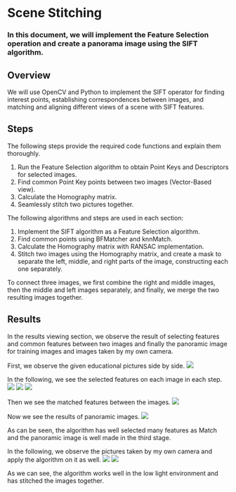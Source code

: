 ﻿# Scene Stitching
### In this document, we will implement the Feature Selection operation and create a panorama image using the SIFT algorithm.

## Overview
We will use OpenCV and Python to implement the SIFT operator for finding interest points, establishing correspondences between images, and matching and aligning different views of a scene with SIFT features.

## Steps
The following steps provide the required code functions and explain them thoroughly.
1.  Run the Feature Selection algorithm to obtain Point Keys and Descriptors for selected images.
2.  Find common Point Key points between two images (Vector-Based view).
3.  Calculate the Homography matrix.
4.  Seamlessly stitch two pictures together.

The following algorithms and steps are used in each section:
1.  Implement the SIFT algorithm as a Feature Selection algorithm.
2.  Find common points using BFMatcher and knnMatch.
3.  Calculate the Homography matrix with RANSAC implementation.
4.  Stitch two images using the Homography matrix, and create a mask to separate the left, middle, and right parts of the image, constructing each one separately.

To connect three images, we first combine the right and middle images, then the middle and left images separately, and finally, we merge the two resulting images together.

## Results
In the results viewing section, we observe the result of selecting features and common features between two images and finally the panoramic image for training images and images taken by my own camera.

First, we observe the given educational pictures side by side.
![](https://i.ibb.co/HXR39vT/1-1.png)

In the following, we see the selected features on each image in each step.
![](https://i.ibb.co/vJZsZGk/1-2.png)
![](https://i.ibb.co/Smxgd1r/1-3.png)
![](https://i.ibb.co/YBH2MY8/1-4.png)

Then we see the matched features between the images.
![](https://i.ibb.co/7r1kLv4/1-5.png)

Now we see the results of panoramic images.
![](https://i.ibb.co/QXXry35/1-6.png)

As can be seen, the algorithm has well selected many features as Match and the panoramic image is well made in the third stage.


In the following, we observe the pictures taken by my own camera and apply the algorithm on it as well.
![](https://i.ibb.co/6vtqcH9/1-7.png)
![](https://i.ibb.co/dWvJ107/1-8.png)

As we can see, the algorithm works well in the low light environment and has stitched the images together.
